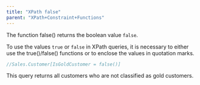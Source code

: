 ```yaml
---
title: "XPath false"
parent: "XPath+Constraint+Functions"
---
```



The function false() returns the boolean value `false`.

To use the values `true` or `false` in XPath queries, it is necessary to either use the true()/false() functions or to enclose the values in quotation marks.

```java
//Sales.Customer[IsGoldCustomer = false()]
```

This query returns all customers who are not classified as gold customers.
